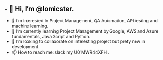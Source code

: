## - 👋 Hi, I’m @lomicster.
- 👀 I’m interested in Project Management, QA Automation, API testing and machine learning.
- 🌱 I’m currently learning Project Management by Google, AWS and Azure fundamentals, Java Script and Python.
- 💞️ I’m looking to collaborate on interesting project but prety new in development.
- 📫 How to reach me: slack my U01MWR44XFH .

<!---
lomicster/lomicster is a ✨ special ✨ repository because its `README.md` (this file) appears on your GitHub profile.
You can click the Preview link to take a look at your changes.
--->
